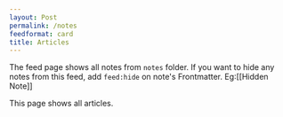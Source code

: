 ```yaml
---
layout: Post
permalink: /notes
feedformat: card
title: Articles
---
```


The feed page shows all notes from `notes` folder. If you want to hide any notes from this feed, add `feed:hide` on note's Frontmatter. Eg:[[Hidden Note]]

This page shows all articles. 